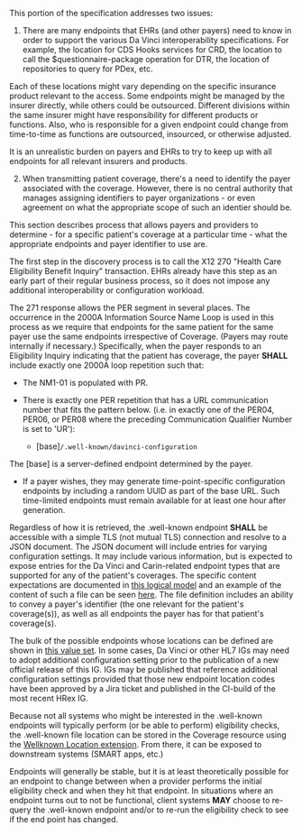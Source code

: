 <div class="new-content" markdown="1">

This portion of the specification addresses two issues:

1. There are many endpoints that EHRs (and other payers) need to know in order to support the various Da Vinci interoperability specifications.  For example, the location for CDS Hooks services for CRD, the location to call the $questionnaire-package operation for DTR, the location of repositories to query for PDex, etc.

Each of these locations might vary depending on the specific insurance product relevant to the access.  Some endpoints might be managed by the insurer directly, while others could be outsourced.  Different divisions within the same insurer might have responsibility for different products or functions.  Also, who is responsible for a given endpoint could change from time-to-time as functions are outsourced, insourced, or otherwise adjusted.

It is an unrealistic burden on payers and EHRs to try to keep up with all endpoints for all relevant insurers and products.  

2. When transmitting patient coverage, there's a need to identify the payer associated with the coverage.  However, there is no central authority that manages assigning identifiers to payer organizations - or even agreement on what the appropriate scope of such an identier should be.

This section describes process that allows payers and providers to determine - for a specific patient's coverage at a particular time - what the appropriate endpoints and payer identifier to use are.


The first step in the discovery process is to call the X12 270 "Health Care Eligibility Benefit Inquiry" transaction.  EHRs already have this step as an early part of their regular business process, so it does not impose any additional interoperability or configuration workload.

The 271 response allows the PER segment in several places.  The occurrence in the 2000A Information Source Name Loop is used in this process as we require that endpoints for the same patient for the same payer use the same endpoints irrespective of Coverage.  (Payers may route internally if necessary.)  Specifically, when the payer responds to an Eligibility Inquiry indicating that the patient has coverage, the payer **SHALL** include exactly one 2000A loop repetition such that:
* The NM1-01 is populated with PR.
* There is exactly one PER repetition that has a URL communication number that fits the pattern below.  (i.e. in exactly one of the PER04, PER06, or PER08 where the preceding Communication Qualifier Number is set to 'UR'):

    * [base]`/.well-known/davinci-configuration`

The [base] is a server-defined endpoint determined by the payer.
* If a payer wishes, they may generate time-point-specific configuration endpoints by including a random UUID as part of the base URL.  Such time-limited endpoints must remain available for at least one hour after generation.

Regardless of how it is retrieved, the .well-known endpoint **SHALL** be accessible with a simple TLS (not mutual TLS) connection and resolve to a JSON document.  The JSON document will include entries for varying configuration settings.  It may include various information, but is expected to expose entries for the Da Vinci and Carin-related endpoint types that are supported for any of the patient's coverages.  The specific content expectations are documented in [this logical model](StructureDefinition-HRexWellknownDefinition.html) and an example of the content of such a file can be seen [here](Binary-Wellknown.html).  The file definition includes an ability to convey a payer's identifier (the one relevant for the patient's coverage(s)), as well as all endpoints the payer has for that patient's coverage(s).

The bulk of the possible endpoints whose locations can be defined are shown in [this value set](ValueSet-hrex-endpoint-name.html).  In some cases, Da Vinci or other HL7 IGs may need to adopt additional configuration setting prior to the publication of a new official release of this IG.  IGs may be published that reference additional configuration settings provided that those new endpoint location codes have been approved by a Jira ticket and published in the CI-build of the most recent HRex IG.

Because not all systems who might be interested in the .well-known endpoints will typically perform (or be able to perform) eligibility checks, the .well-known file location can be stored in the Coverage resource using the [Wellknown Location extension](StructureDefinition-extension-CoverageDavinciWellknownLocation.html).  From there, it can be exposed to downstream systems (SMART apps, etc.)

Endpoints will generally be stable, but it is at least theoretically possible for an endpoint to change between when a provider performs the initial eligibility check and when they hit that endpoint.  In situations where an endpoint turns out to not be functional, client systems **MAY** choose to re-query the .well-known endpoint and/or to re-run the eligibility check to see if the end point has changed.

</div>